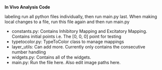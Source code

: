 **In Vivo Analysis Code**

labeling
run all python files individually, then run main.py last. When making local changes to a file, run this file again and then run main.py
- constants.py: Contains Inhibitory Mapping and Excitatory Mapping. Contains initial points i.e. The [0, 0, 0] point for testing
- typetocolor.py: TypeToColor class to manage mappings
- layer_utils: Can add more. Currently only contains the consecutive number handling
- widgets.py: Contains all of the widgets.
- main.py: Run the file here. Also edit image paths here. 
